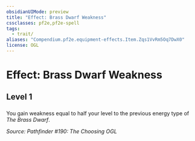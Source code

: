```yaml
---
obsidianUIMode: preview
title: "Effect: Brass Dwarf Weakness"
cssclasses: pf2e,pf2e-spell
tags:
  - trait/
aliases: "Compendium.pf2e.equipment-effects.Item.Zqs1VvRm5Oq7DwX0"
license: OGL
---
```

# Effect: Brass Dwarf Weakness
## Level 1
### 






You gain weakness equal to half your level to the previous energy type of _The Brass Dwarf_.

*Source: Pathfinder #190: The Choosing*
*OGL*